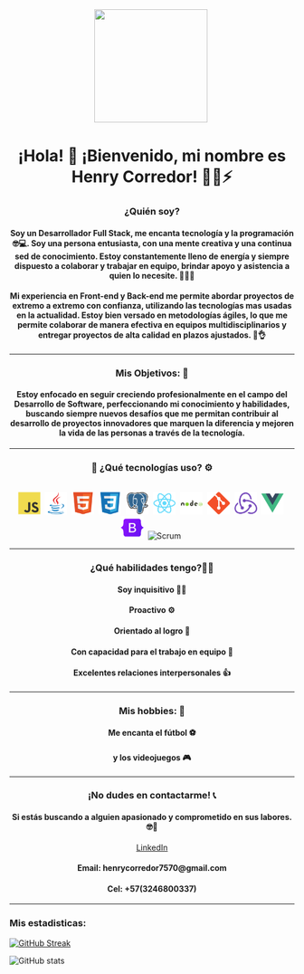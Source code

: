 <div id="header" align="center">
    <img src="https://media.giphy.com/media/K7StRcr7hagJpXROmb/giphy.gif" width="200" height="200"/>&nbsp;
    <h1>¡Hola! 👋 ¡Bienvenido, mi nombre es Henry Corredor! 🕵️‍♂️⚡</h1>
    <h3>¿Quién soy?</h3>
    <h4>Soy un Desarrollador Full Stack, me encanta tecnología y la programación 🤓💻. Soy una persona entusiasta, con una mente creativa y una continua sed de conocimiento. Estoy constantemente lleno de energía y siempre dispuesto a colaborar y trabajar en equipo, brindar apoyo y asistencia a quien lo necesite. 🤝💪😉</h4>
    <h4>Mi experiencia en Front-end y Back-end me permite abordar proyectos de extremo a extremo con confianza, utilizando las tecnologías mas usadas en la actualidad. Estoy bien versado en metodologías ágiles, lo que me permite colaborar de manera efectiva en equipos multidisciplinarios y entregar proyectos de alta calidad en plazos ajustados. 🚀👌</h4> 
</div>

---
<div align="center">
    <h3>Mis Objetivos: 🎯</h3>
    <h4>Estoy enfocado en seguir creciendo profesionalmente en el campo del Desarrollo de Software, perfeccionando mi conocimiento y habilidades, buscando siempre nuevos desafíos que me permitan contribuir al desarrollo de proyectos innovadores que marquen la diferencia y mejoren la vida de las personas a través de la tecnología.</h4>
</div>

---
<div align="center">
    <h3>🔨 ¿Qué tecnologías uso? ⚙️</h3> 
    <br/>   
    <div>
        <img src="https://github.com/devicons/devicon/blob/master/icons/javascript/javascript-original.svg" title="JavaScript" alt="JS" width="40" height="40"/>&nbsp;
        <img src="https://github.com/devicons/devicon/blob/master/icons/java/java-original.svg" title="Java" alt="Java" width="40" height="40"/>&nbsp;
        <img src="https://github.com/devicons/devicon/blob/master/icons/html5/html5-original.svg" title="HTML5" alt="HTML" width="40" height="40"/>&nbsp;
        <img src="https://github.com/devicons/devicon/blob/master/icons/css3/css3-original.svg" title="CSS3" alt="CSS" width="40" height="40"/>&nbsp;
        <img src="https://github.com/devicons/devicon/blob/master/icons/postgresql/postgresql-original.svg" title="PostgreSQL" alt="SQL" width="40" height="40"/>&nbsp;
        <img src="https://github.com/devicons/devicon/blob/master/icons/react/react-original.svg" title="React" alt="React" width="40" height="40"/>&nbsp;
        <img src="https://github.com/devicons/devicon/blob/master/icons/nodejs/nodejs-original-wordmark.svg" title="NodeJs" alt="Node" width="40" height="40"/>&nbsp;
        <img src="https://github.com/devicons/devicon/blob/master/icons/git/git-original.svg" title="Git" alt="Git" width="40" height="40"/>&nbsp;
        <img src="https://github.com/devicons/devicon/blob/master/icons/redux/redux-original.svg" title="Redux" alt="Redux" width="40" height="40"/>&nbsp;
        <img src="https://github.com/devicons/devicon/blob/master/icons/vuejs/vuejs-original.svg" title="Vue.js" alt="Vue" width="40" height="40"/>&nbsp;
        <img src="https://github.com/devicons/devicon/blob/master/icons/bootstrap/bootstrap-original.svg" title="Bootstrap" alt="Bootstrap" width="40" height="40"/>&nbsp;
        <img src="https://www.scrum.org/themes/custom/scrumorg_v2/assets/images/logo-250.png" title="Scrum" alt="Scrum" width="40" height="40"/>&nbsp;
    </div>
</div>

---
<div align="center">
    <h3>¿Qué habilidades tengo?🏃‍♂️</h3>
    <h4>Soy inquisitivo 🕵️‍♂️</h4>
    <h4>Proactivo ⚙️</h4>
    <h4>Orientado al logro 🥇</h4>
    <h4>Con capacidad para el trabajo en equipo 🤝</h4>
    <h4>Excelentes relaciones interpersonales 👍</h4>
</div>

---
<div align="center">
    <h3>Mis hobbies: 🎳</h3>
    <h4>Me encanta el fútbol ⚽</h4>
    <h4>y los videojuegos 🎮</h4>
</div>

---
<div align="center">
    <h3>¡No dudes en contactarme! 📞</h3>
    <h4>Si estás buscando a alguien apasionado y comprometido en sus labores. 🤓🧐</h4>
    <a href="https://www.linkedin.com/in/henry-corredor-developer">LinkedIn</a>
    <h4>Email: henrycorredor7570@gmail.com</h4>
    <h4>Cel: +57(3246800337)</h4>
</div>

---
### Mis estadisticas:

[![GitHub Streak](https://streak-stats.demolab.com?user=henrycorredor7570&theme=github-green-purple&border_radius=15&locale=es)](https://git.io/streak-stats)

![GitHub stats](https://github-readme-stats.vercel.app/api?username=henrycorredor7570&show_icons=true&theme=dark)
 
 
 


 


